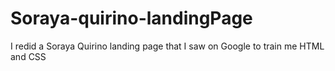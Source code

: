 # Soraya-quirino-landingPage
I redid a Soraya Quirino landing page that I saw on Google to train me HTML and CSS
